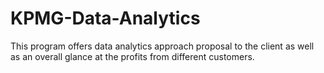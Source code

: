 # KPMG-Data-Analytics
This program offers data analytics approach proposal to the client as well as an overall glance at the profits from different customers.
